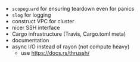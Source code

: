  - `scopeguard` for ensuring teardown even for panics
 - `slog` for logging
 - construct VPC for cluster
 - nicer SSH interface
 - Cargo infrastructure (Travis, Cargo.toml meta)
 - documentation
 - async I/O instead of rayon (not compute heavy)
   - use https://docs.rs/thrussh/
